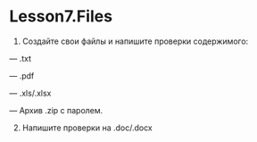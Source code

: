 # Lesson7.Files
1. Создайте свои файлы и напишите проверки содержимого:

— .txt

— .pdf

— .xls/.xlsx

— Архив .zip c паролем.

2. Напишите проверки на .doc/.docx
